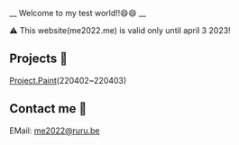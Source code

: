 __ Welcome to my test world!!😄😄 __

⚠️ This website(me2022.me) is valid only until april 3 2023!

## Projects 📒
[Project.Paint](http://imjg46.github.io/paint)(220402~220403)

## Contact me 💌
EMail: <me2022@ruru.be>
